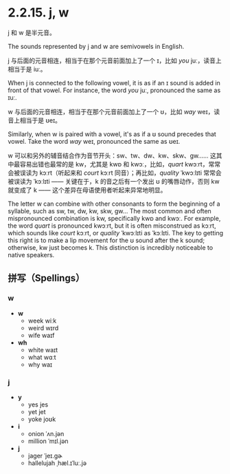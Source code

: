# 2.2.15. <span class="pho">j</span>, <span class="pho">w</span>

<span class="pho">j</span> 和 <span class="pho">w</span> 是半元音。

The sounds represented by <span class="pho">j</span> and <span class="pho">w</span> are semivowels in English.

<span class="pho">j</span> 与后面的元音相连，相当于在那个元音前面加上了一个 <span class="pho">ɪ</span>，比如 *you* <span class="pho alt">juː</span><span class="speak-word-inline" data-audio-us-male="/audios/us/you-us-male.mp3" data-audio-us-female="/audios/us/you-us-female.mp3"></span>，读音上相当于是 <span class="pho alt">iuː</span>。

When <span class="pho">j</span> is connected to the following vowel, it is as if an <span class="pho">ɪ</span> sound is added in front of that vowel. For instance, the word *you* <span class="pho alt">juː</span><span class="speak-word-inline" data-audio-us-male="/audios/us/you-us-male.mp3" data-audio-us-female="/audios/us/you-us-female.mp3"></span>, pronounced the same as <span class="pho alt">ɪuː</span>.

<span class="pho">w</span> 与后面的元音相连，相当于在那个元音前面加上了一个 <span class="pho">ʊ</span>，比如 *way* <span class="pho">weɪ</span><span class="speak-word-inline" data-audio-us-male="/audios/us/way-us-male.mp3" data-audio-us-female="/audios/us/way-us-female.mp3"></span>，读音上相当于是 <span class="pho">ʊeɪ</span>。

Similarly, when <span class="pho">w</span> is paired with a vowel, it's as if a <span class="pho">ʊ</span> sound precedes that vowel. Take the word *way* <span class="pho alt">weɪ</span><span class="speak-word-inline" data-audio-us-male="/audios/us/way-us-male.mp3" data-audio-us-female="/audios/us/way-us-female.mp3"></span>, pronounced the same as <span class="pho alt">ʊeɪ</span>.

<span class="pho">w</span> 可以和另外的辅音结合作为音节开头：<span class="pho">sw</span>、<span class="pho">tw</span>、<span class="pho">dw</span>、<span class="pho">kw</span>、<span class="pho">skw</span>、<span class="pho">gw</span>…… 这其中最容易出错也最常的是 <span class="pho">kw</span>，尤其是 <span class="pho">kwɒ</span> 和 <span class="pho">kwɔː</span>，比如，*quart* <span class="pho alt">kwɔːrt</span><span class="speak-word-inline" data-audio-us-male="/audios/us/quart-us-male.mp3" data-audio-us-female="/audios/us/quart-us-female.mp3"></span>，常常会被误读为 <span class="pho alt">kɔːrt</span>（听起来和 *court* <span class="pho alt">kɔːrt</span><span class="speak-word-inline" data-audio-us-male="/audios/us/court-us-male.mp3" data-audio-us-female="/audios/us/court-us-female.mp3"></span> 同音）；再比如，*quality* <span class="pho alt">ˈkwɔːlɪti</span><span class="speak-word-inline" data-audio-us-male="/audios/us/quality-us-male.mp3" data-audio-us-female="/audios/us/quality-us-female.mp3"></span> 常常会被误读为 <span class="pho alt">ˈkɔːlɪti</span> —— 关键在于，<span class="pho">k</span> 的音之后有一个发出 <span class="pho">ʊ</span> 的嘴唇动作，否则 <span class="pho">kw</span> 就变成了 <span class="pho">k</span> —— 这个差异在母语使用者听起来异常地明显。

The letter <span class="pho">w</span> can combine with other consonants to form the beginning of a syllable, such as <span class="pho">sw</span>, <span class="pho">tw</span>, <span class="pho">dw</span>, <span class="pho">kw</span>, <span class="pho">skw</span>, <span class="pho">gw</span>… The most common and often mispronounced combination is <span class="pho">kw</span>, specifically <span class="pho">kwɒ</span> and <span class="pho">kwɔː</span>. For example, the word *quart* is pronounced <span class="pho alt">kwɔːrt</span><span class="speak-word-inline" data-audio-us-male="/audios/us/quart-us-male.mp3" data-audio-us-female="/audios/us/quart-us-female.mp3"></span>, but it is often misconstrued as <span class="pho alt">kɔːrt</span>, which sounds like *court* <span class="pho alt">kɔːrt</span><span class="speak-word-inline" data-audio-us-male="/audios/us/court-us-male.mp3" data-audio-us-female="/audios/us/court-us-female.mp3"></span>, or *quality* <span class="pho alt">ˈkwɔːlɪti</span><span class="speak-word-inline" data-audio-us-male="/audios/us/quality-us-male.mp3" data-audio-us-female="/audios/us/quality-us-female.mp3"></span> as <span class="pho alt">ˈkɔːlɪti</span>. The key to getting this right is to make a lip movement for the <span class="pho">ʊ</span> sound after the <span class="pho">k</span> sound; otherwise, <span class="pho">kw</span> just becomes <span class="pho">k</span>. This distinction is incredibly noticeable to native speakers.

## 拼写（Spellings）

### <span class="pho">w</span>

* **w**
	- week <span class="pho alt">wiːk</span> <span class="speak-word-inline" data-audio-us-male="/audios/us/week-us-male.mp3" data-audio-us-female="/audios/us/week-us-female.mp3"></span>
 	- weird <span class="pho alt">wɪrd</span> <span class="speak-word-inline" data-audio-us-male="/audios/us/weird-us-male.mp3" data-audio-us-female="/audios/us/weird-us-female.mp3"></span>
 	- wife <span class="pho alt">waɪf</span> <span class="speak-word-inline" data-audio-us-male="/audios/us/wife-us-male.mp3" data-audio-us-female="/audios/us/wife-us-female.mp3"></span>
* **wh**
	- white <span class="pho alt">waɪt</span> <span class="speak-word-inline" data-audio-us-male="/audios/us/white-us-male.mp3" data-audio-us-female="/audios/us/white-us-female.mp3"></span>
 	- what <span class="pho alt">wɑːt</span> <span class="speak-word-inline" data-audio-us-male="/audios/us/what-us-male.mp3" data-audio-us-female="/audios/us/what-us-female.mp3"></span>
 	- why <span class="pho alt">waɪ</span> <span class="speak-word-inline" data-audio-us-male="/audios/us/why-us-male.mp3" data-audio-us-female="/audios/us/why-us-female.mp3"></span>

### <span class="pho">j</span>

* **y**
	- yes <span class="pho alt">jes</span> <span class="speak-word-inline" data-audio-us-male="/audios/us/yes-us-male.mp3" data-audio-us-female="/audios/us/yes-us-female.mp3"></span>
 	- yet <span class="pho alt">jet</span> <span class="speak-word-inline" data-audio-us-male="/audios/us/yet-us-male.mp3" data-audio-us-female="/audios/us/yet-us-female.mp3"></span>
 	- yoke <span class="pho alt">joʊk</span> <span class="speak-word-inline" data-audio-us-male="/audios/us/yoke-us-male.mp3" data-audio-us-female="/audios/us/yoke-us-female.mp3"></span>
* **i**
	- onion <span class="pho alt">ˈʌn.jən</span> <span class="speak-word-inline" data-audio-us-male="/audios/us/onion-us-male.mp3" data-audio-us-female="/audios/us/onion-us-female.mp3"></span>
 	- million <span class="pho alt">ˈmɪl.jən</span> <span class="speak-word-inline" data-audio-us-male="/audios/us/million-us-male.mp3" data-audio-us-female="/audios/us/million-us-female.mp3"></span>
* **j**
	- jager <span class="pho alt">ˈjeɪ.ɡɚ</span> <span class="speak-word-inline" data-audio-us-male="/audios/us/jager-us-male.mp3" data-audio-us-female="/audios/us/jager-us-female.mp3"></span>
 	- hallelujah <span class="pho alt">ˌhæl.ɪˈluː.jə</span> <span class="speak-word-inline" data-audio-us-male="/audios/us/hallelujah-us-male.mp3" data-audio-us-female="/audios/us/hallelujah-us-female.mp3"></span>
